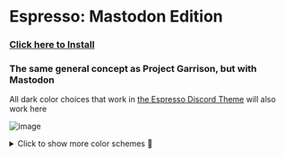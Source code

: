 # Espresso: Mastodon Edition 
### [Click here to Install](https://github.com/SlippingGitty/GarrisonMastodon/raw/main/GarrisonMastodon.user.css)
### The same general concept as Project Garrison, but with Mastodon
All dark color choices that work in [the Espresso Discord Theme](https://github.com/SlippingGittys-Discord-Themes/Espresso-Discord-Theme/tree/main/themes/dark) will also work here

![image](https://user-images.githubusercontent.com/76500838/206083286-35ce69e3-3d01-4cac-9ada-d7ce0ac39efb.png)


<details>
<summary>Click to show more color schemes 🎨</summary>

## Amoled
![image](https://user-images.githubusercontent.com/76500838/206055963-dedbaf89-e8a3-4f13-b032-2e5817f14196.png)

## Nord
![image](https://user-images.githubusercontent.com/76500838/206056416-566a94cf-7817-46e0-9faf-daf1f3e6f188.png)

## Thinkpad
![image](https://user-images.githubusercontent.com/76500838/206056376-5868dc2f-4696-49fb-a39d-5d8085f5e64c.png)

</details>

